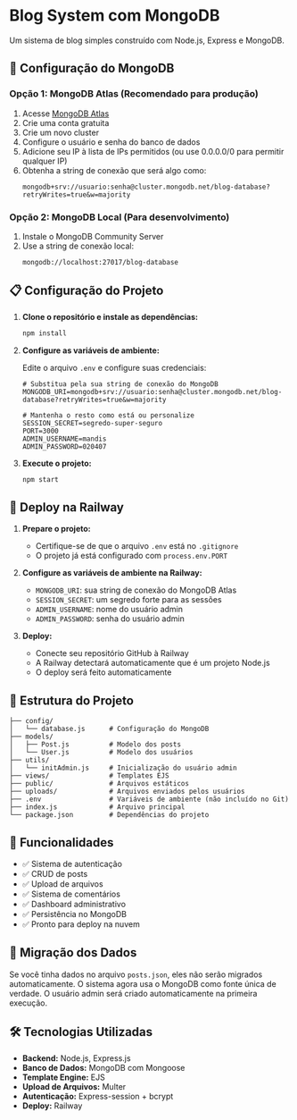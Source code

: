 # Blog System com MongoDB

Um sistema de blog simples construído com Node.js, Express e MongoDB.

## 🚀 Configuração do MongoDB

### Opção 1: MongoDB Atlas (Recomendado para produção)

1. Acesse [MongoDB Atlas](https://www.mongodb.com/cloud/atlas)
2. Crie uma conta gratuita
3. Crie um novo cluster
4. Configure o usuário e senha do banco de dados
5. Adicione seu IP à lista de IPs permitidos (ou use 0.0.0.0/0 para permitir qualquer IP)
6. Obtenha a string de conexão que será algo como:
   ```
   mongodb+srv://usuario:senha@cluster.mongodb.net/blog-database?retryWrites=true&w=majority
   ```

### Opção 2: MongoDB Local (Para desenvolvimento)

1. Instale o MongoDB Community Server
2. Use a string de conexão local:
   ```
   mongodb://localhost:27017/blog-database
   ```

## 📋 Configuração do Projeto

1. **Clone o repositório e instale as dependências:**
   ```bash
   npm install
   ```

2. **Configure as variáveis de ambiente:**
   
   Edite o arquivo `.env` e configure suas credenciais:
   ```env
   # Substitua pela sua string de conexão do MongoDB
   MONGODB_URI=mongodb+srv://usuario:senha@cluster.mongodb.net/blog-database?retryWrites=true&w=majority
   
   # Mantenha o resto como está ou personalize
   SESSION_SECRET=segredo-super-seguro
   PORT=3000
   ADMIN_USERNAME=mandis
   ADMIN_PASSWORD=020407
   ```

3. **Execute o projeto:**
   ```bash
   npm start
   ```

## 🔧 Deploy na Railway

1. **Prepare o projeto:**
   - Certifique-se de que o arquivo `.env` está no `.gitignore`
   - O projeto já está configurado com `process.env.PORT`

2. **Configure as variáveis de ambiente na Railway:**
   - `MONGODB_URI`: sua string de conexão do MongoDB Atlas
   - `SESSION_SECRET`: um segredo forte para as sessões
   - `ADMIN_USERNAME`: nome do usuário admin
   - `ADMIN_PASSWORD`: senha do usuário admin

3. **Deploy:**
   - Conecte seu repositório GitHub à Railway
   - A Railway detectará automaticamente que é um projeto Node.js
   - O deploy será feito automaticamente

## 📂 Estrutura do Projeto

```
├── config/
│   └── database.js      # Configuração do MongoDB
├── models/
│   ├── Post.js          # Modelo dos posts
│   └── User.js          # Modelo dos usuários
├── utils/
│   └── initAdmin.js     # Inicialização do usuário admin
├── views/               # Templates EJS
├── public/              # Arquivos estáticos
├── uploads/             # Arquivos enviados pelos usuários
├── .env                 # Variáveis de ambiente (não incluído no Git)
├── index.js             # Arquivo principal
└── package.json         # Dependências do projeto
```

## 🔑 Funcionalidades

- ✅ Sistema de autenticação
- ✅ CRUD de posts
- ✅ Upload de arquivos
- ✅ Sistema de comentários
- ✅ Dashboard administrativo
- ✅ Persistência no MongoDB
- ✅ Pronto para deploy na nuvem

## 📝 Migração dos Dados

Se você tinha dados no arquivo `posts.json`, eles não serão migrados automaticamente. O sistema agora usa o MongoDB como fonte única de verdade. O usuário admin será criado automaticamente na primeira execução.

## 🛠️ Tecnologias Utilizadas

- **Backend:** Node.js, Express.js
- **Banco de Dados:** MongoDB com Mongoose
- **Template Engine:** EJS
- **Upload de Arquivos:** Multer
- **Autenticação:** Express-session + bcrypt
- **Deploy:** Railway